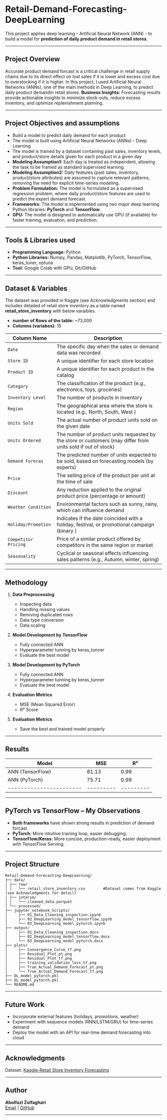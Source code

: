 # Retail-Demand-Forecasting-DeepLearning
This project applies deep learning - Artificial Neural Network (ANN) - to build a model for **prediction of daily product demand in retail stores**.

---

## Project Overview
Accurate  product demand forcast is a critical challenge in retail supply chains due to its direct effect on lost sales if it is lower and excess cost due to overstocking if it is higher. In this project, I used  Artificial Neural Networks (ANNs), one of the main methods in Deep Learning, to predict daily product demandin retail stores.
**Business Insights:** Forecasting results provide actionable insights to minimize stock-outs, reduce excess inventory, and optimize replenishment planning.

---
## Project Objectives and assumptions

- Build a model to predict daily demand for each product 
- The model is built using Artificial Neural Networks (ANNs) - Deep Learning
- The model is trained by a dataset containing past sales, inventory levels, and product/store details given for each product in a given day
- **Modeling Assumption1:** Each day is treated as independent, allowing the task to be framed as standard supervised learning.
- **Modeling Assumption2:** Daily features (past sales, inventory, product/store attributes) are assumed to capture relevant patterns, removing the need for explicit time-series modeling.
- **Problem Formulation:** The model is formulated as a supervised regression problem, where daily product/store features are used to predict the expert demand forecast.
- **Frameworks:** The model is implemented using two major deep learning Python libraries: **PyTorch** and **TensorFlow**.
- **GPU:** The model is designed to automatically use GPU (if available) for faster training, evaluation, and prediction.
---
## Tools & Libraries used 
- **Programming Language:** Python
- **Python Libraries:** Numpy, Pandas, Matplotlib, PyTorch, TensorFlow, keras_tuner, optuna
- **Tool:** Google Colab with GPU, Git/GitHub

---
## Dataset & Variables
The dataset was provided in Kaggle (see Acknowledgments section) and includes detailed of retail store inventory as a table named **retail_store_inventory** with below varaibles.
- **number of Rows of the table:** ~73,000  
- **Columns (variabes):** 15

| Column Name             | Description                                                                                                 |
|-------------------------|-------------------------------------------------------------------------------------------------------------|
| `Date`                  | The specific day when the sales or demand data was recorded                                                 |
| `Store ID`              | A unique identifier for each store location                                                                 |
| `Product ID`            | A unique identifier for each product in the catalog                                                         |
| `Category`              | The classification of the product (e.g., electronics, toys, groceries)                                      |
| `Inventory Level`       | The number of products in inventory                                                                         |
| `Region`                | The geographical area where the store is located (e.g., North, South, West )                                |
| `Units Sold`            | The actual number of product units sold on the given date                                                   |
| `Units Ordered`         | The number of product units requested by the store or customers (may differ from units sold if out of stock)|
| `Demand Forecas`        | The predicted number of units expected to be sold, based on forecasting models (by experts)                 |
| `Price`                 | The selling price of the product per unit at the time of sale                                               |
| `Discount`              | Any reduction applied to the original product price (percentage or amount)                                  |
| `Weather Condition`     | Environmental factors such as sunny, rainy, which can influence demand                                      |
| `Holiday/Promotion`     | Indicates if the date coincided with a holiday, festival, or promotional campaign (binary )                 |
| `Competitor Pricing`    | Price of a similar product offered by competitors in the same region or market                              |
| `Seasonality`           | Cyclical or seasonal effects influencing sales patterns (e.g., Autumn, winter, spring)                      |

---
## Methodology
1. **Data Preprocessing**  
   - Inspecting data
   - Handling missing values
   - Remiving duplicated rows
   - Data type conversion
   - Data scaling
     
2. **Model Development by TensorFlow**  
   - Fully connected ANN
   - Hyperparameter tunning by keras_tunner
   - Evaluate the best model
3. **Model Development by PyTorch**
   - Fully connected ANN
   - Hyperparameter tunning by keras_tunner
   - Evaluate the best model
4. **Evaluation Metrics** 
   - MSE (Mean Squared Error)  
   - R² Score
5. **Evaluation Metrics**
   - Save the best and trained model properly
---
## Results 
| Model                 |  MSE    |   R²    |
|-----------------------|---------|---------|
| ANN (TensorFlow)      |  81.13  |  0.99   |
| ANN (PyTorch)         |  75.71  |  0.99   |
|-----------------------|---------|---------|

---
## PyTorch vs TensorFlow – My Observations
- **Both frameworks** have shown strong results in prediction of demand forcast.
- **PyTorch:** More intuitive training loop, easier debugging.  
- **TensorFlow/Keras:** More concise, production-ready, easier deployment with TensorFlow Serving. 
---
## Project Structure
```
Retail-Demand-Forecasting-DeepLearning/
├── data/
│ ├── raw/
│ │   └── retail_store_inventory.csv        #Dataset comes from Kaggle (see Acknowledgments for detail)
│ ├── interim/           
│ │   └── cleaned_data.parquet
│ └── processed/
├── jupyter_notebook_Scripts/
│     ├── 01_Data_Cleaning_inspection.ipynb
│     ├── 02_DeepLearning_model_tensorflow.ipynb 
│     └── 03_DeepLearning_model_pytorch.ipynb
├── output/
│     ├── 01_Data_Cleaning_inspection.docx
│     ├── 02_DeepLearning_model_tensorflow.docx
│     └── 03_DeepLearning_model_pytorch.docx
├── plots/
│     ├── Convergence_Curve_tf.png
│     ├── Residual_Plot_pt.png
│     ├── Residual_Plot_tf.png
│     ├── training_validation_loss_tf.png
│     ├── True_Actual_Demand_Forecast_pt.png
│     └── True_Actual_Demand_Forecast_tf.png
├── DL_model_pytorch.pkl
├── DL_model_pytorch.pkl
└── README.md

```


---
## Future Work
- Incorporate external features (holidays, promotions, weather)  
- Experiment with sequence models (RNN/LSTM/GRU) for time-series demand  
- Deploy the model with an API for real-time demand forecasting into cloud

---
## Acknowledgments
Dataset: [Kaggle-Retail Store Inventory Forecasting](https://www.kaggle.com/datasets/anirudhchauhan/retail-store-inventory-forecasting-dataset)  

---

## Author

**Abolfazl Zolfaghari**  
[Email](ab.zolfaghari.abbasghaleh) | [GitHub](https://github.com/abolfazl6678)

---
